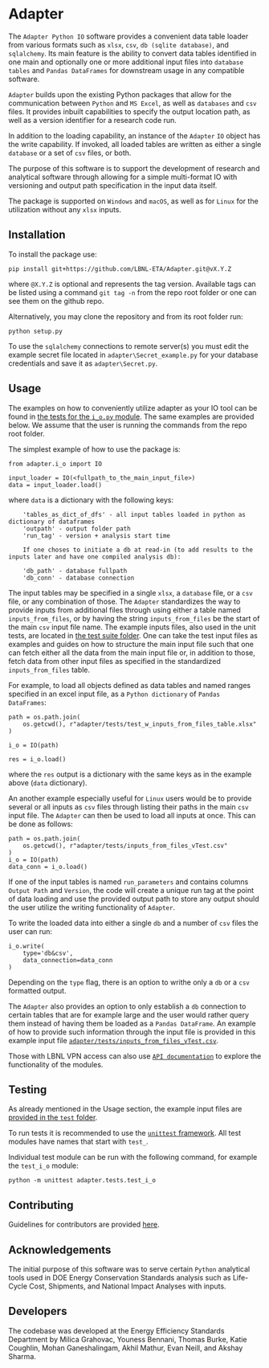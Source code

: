# Adapter

The `Adapter Python IO` software provides a convenient data table loader from various formats such as `xlsx`, `csv`, `db (sqlite database)`, and `sqlalchemy`. Its main feature is the ability to convert data tables identified in one main and optionally one or more additional input files into `database tables` and `Pandas DataFrames` for downstream usage in any compatible software.

`Adapter` builds upon the existing Python packages that allow for the communication between `Python` and `MS Excel`, as well as `databases` and `csv` files. It provides inbuilt capabilities to specify the output location path, as well as a version identifier for a research code run. 

In addition to the loading capability, an instance of the `Adapter` `IO` object has the write capability. If invoked, all loaded tables are written as either a single `database` or a set of `csv` files, or both.

The purpose of this software is to support the development of research and analytical software through allowing for a simple multi-format IO with versioning and output path specification in the input data itself.

The package is supported on `Windows` and `macOS`, as well as for `Linux` for the utilization without any `xlsx` inputs. 


## Installation

To install the package use:
```
pip install git+https://github.com/LBNL-ETA/Adapter.git@vX.Y.Z
```
where `@X.Y.Z` is optional and represents the tag version. Available tags can be listed using a command `git tag -n` from the repo root folder or one can see them on the github repo.

Alternatively, you may clone the repository and from its root folder run:
```
python setup.py
```

To use the `sqlalchemy` connections to remote server(s) you must edit the example secret file located in `adapter\Secret_example.py` for your database credentials and save it as `adapter\Secret.py`.


## Usage

The examples on how to conveniently utilize adapter as your IO tool can be found in [the tests for the `i_o.py` module](https://github.com/LBNL-ETA/Adapter/blob/master/adapter/tests/test_i_o.py). The same examples are provided below. We assume that the user is running the commands from the repo root folder.

The simplest example of how to use the package is:
```
from adapter.i_o import IO

input_loader = IO(<fullpath_to_the_main_input_file>)
data = input_loader.load()
```
where `data` is a dictionary with the following keys:
```
    'tables_as_dict_of_dfs' - all input tables loaded in python as dictionary of dataframes
    'outpath' - output folder path
    'run_tag' - version + analysis start time

    If one choses to initiate a db at read-in (to add results to the inputs later and have one compiled analysis db):

    'db_path' - database fullpath
    'db_conn' - database connection
```

The input tables may be specified in a single `xlsx`, a `database` file, or a `csv` file, or any combination of those. The `Adapter` standardizes the way to provide inputs from additional files through using either a table named `inputs_from_files`, or by having the string `inputs_from_files` be the start of the main `csv` input file name. The example inputs files, also used in the unit tests, are located in [the test suite folder](https://github.com/LBNL-ETA/Adapter/tree/master/adapter/tests). One can take the test input files as examples and guides on how to structure the main input file such that one can fetch either all the data from the main input file or, in addition to those, fetch data from other input files as specified in the standardized `inputs_from_files` table.

For example, to load all objects defined as data tables and named ranges specified in an excel input file, as a
`Python dictionary` of `Pandas DataFrames`:

```
path = os.path.join(
    os.getcwd(), r"adapter/tests/test_w_inputs_from_files_table.xlsx"
)

i_o = IO(path)

res = i_o.load()
```

where the `res` output is a dictionary with the same keys as in the example above (`data` dictionary).

An another example especially useful for `Linux` users would be to provide several or all inputs as `csv` files through listing their paths in the main `csv` input file. The `Adapter` can then be used to load all inputs at once. This can be done as follows:
```
path = os.path.join(
    os.getcwd(), r"adapter/tests/inputs_from_files_vTest.csv"
)
i_o = IO(path)
data_conn = i_o.load()
```

If one of the input tables is named `run_parameters` and contains columns `Output Path` and `Version`, the code will create a unique run tag at the point of data loading and use the provided output path to store any output should the user utilize the writing functionality of `Adapter`.

To write the loaded data into either a single `db` and a number of `csv` files the user can run:
```
i_o.write(
    type='db&csv',
    data_connection=data_conn
)
```
Depending on the `type` flag, there is an option to writhe only a `db` or a `csv` formatted output.

The `Adapter` also provides an option to only establish a `db` connection to certain tables that are for example large and the user would 
rather query them instead of having them be loaded as a `Pandas DataFrame`. An example of how to provide such information through the input file is 
provided in this example input file [`adapter/tests/inputs_from_files_vTest.csv`](https://github.com/LBNL-ETA/Adapter/blob/master/adapter/tests/inputs_from_files_vTest.csv).

Those with LBNL VPN access can also use [`API documentation`](https://atcd.lbl.gov/source/adapter.html) to explore the functionality of the modules.  


## Testing

As already mentioned in the Usage section, the example input files are [provided in the `test` folder](https://github.com/LBNL-ETA/Adapter/blob/master/adapter/tests/).

To run tests it is recommended to use the [`unittest` framework](https://docs.python.org/3/library/unittest.html). All test modules have names that start with `test_`.

Individual test module can be run with the following command, for example the `test_i_o` module:
```
python -m unittest adapter.tests.test_i_o
```


## Contributing

Guidelines for contributors are provided [here](https://github.com/LBNL-ETA/Adapter/blob/master/contributing.md).


## Acknowledgements

The initial purpose of this software was to serve certain `Python` analytical tools used in DOE Energy Conservation Standards analysis such as Life-Cycle Cost, Shipments, and National Impact Analyses with inputs.


## Developers

The codebase was developed at the Energy Efficiency Standards Department by Milica Grahovac, Youness Bennani, Thomas Burke, Katie Coughlin, Mohan Ganeshalingam, Akhil Mathur, Evan Neill, and Akshay Sharma.
